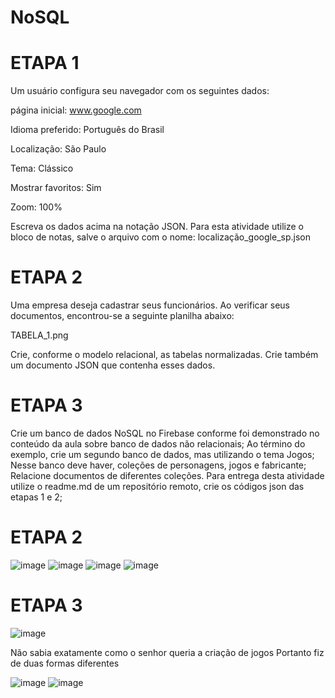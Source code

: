 # NoSQL
<H1>ETAPA 1</H1>

Um usuário configura seu navegador com os seguintes dados:

página inicial: www.google.com

Idioma preferido: Português do Brasil

Localização: São Paulo

Tema: Clássico

Mostrar favoritos: Sim

Zoom: 100%

Escreva os dados acima na notação JSON. Para esta atividade utilize o bloco de notas, salve o arquivo com o nome: localização_google_sp.json

 

<H1>ETAPA 2</H1>

Uma empresa deseja cadastrar seus funcionários. Ao verificar seus documentos, encontrou-se a seguinte planilha abaixo:

TABELA_1.png

Crie, conforme o modelo relacional, as tabelas normalizadas. Crie também um documento JSON que contenha esses dados.

 

<H1>ETAPA 3</H1>

Crie um banco de dados NoSQL no Firebase conforme foi demonstrado no conteúdo da aula sobre banco de dados não relacionais;
Ao término do exemplo, crie um segundo banco de dados, mas utilizando o tema Jogos;
Nesse banco deve haver, coleções de personagens, jogos e fabricante;
Relacione documentos de diferentes coleções.
Para entrega desta atividade utilize o readme.md de um repositório remoto, crie os códigos json das etapas 1 e 2;

<H1>ETAPA 2</H1>

![image](https://github.com/RenanZanollo/NoSQL/assets/163452594/5b384c4e-60d6-4130-9a42-ad49895a34f6)
![image](https://github.com/RenanZanollo/NoSQL/assets/163452594/0b397411-0a51-4f85-b32e-9f54e1a27ff3)
![image](https://github.com/RenanZanollo/NoSQL/assets/163452594/ac47d952-0b45-4864-acac-c240f6a3f533)
![image](https://github.com/RenanZanollo/NoSQL/assets/163452594/b50669fd-fd61-4ece-a38a-6281e59a81b6)

<H1>ETAPA 3</H1>

![image](https://github.com/RenanZanollo/NoSQL/assets/163452594/c9b95e96-e6b4-4707-8e89-fb5d5af07177)

<p>Não sabia exatamente como o senhor queria a criação de jogos Portanto fiz de duas formas diferentes</p>

![image](https://github.com/RenanZanollo/NoSQL/assets/163452594/f8f68ea2-c8b9-4ff1-8d3b-41830e42c41a)
![image](https://github.com/RenanZanollo/NoSQL/assets/163452594/7799ebe4-384b-4d49-8e44-d8f82a325ee3)



